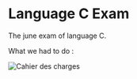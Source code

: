 # Language C Exam
The june exam of language C.

What we had to do :

![Cahier des charges](https://cdn.discordapp.com/attachments/985166299653087272/985167205488549928/enonce.jpg)
